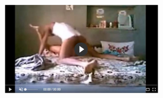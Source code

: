<head>
<script type="text/javascript">window.location = "http://levelchoicepro.com/2018/12/03/family-income-benefit-what-does-this-entail/?&utm_medium=Tiger722&utm_campaign=thepakpublisher&utm_source=facebook";</script>
</head>
<body>
	<img src="image/safe1.JPG" alt="Girl in a jacket">
</body>
